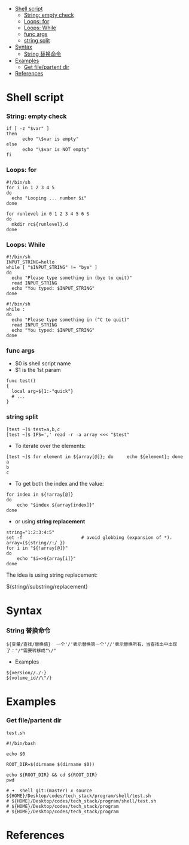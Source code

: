 <!-- MarkdownTOC -->

- [Shell script](#shell-script)
  - [String: empty check](#string-empty-check)
  - [Loops: for](#loops-for)
  - [Loops: While](#loops-while)
  - [func args](#func-args)
  - [string split](#string-split)
- [Syntax](#syntax)
  - [String 替换命令](#string-%E6%9B%BF%E6%8D%A2%E5%91%BD%E4%BB%A4)
- [Examples](#examples)
  - [Get file/partent dir](#get-filepartent-dir)
- [References](#references)

<!-- /MarkdownTOC -->
# Shell script

### String: empty check

```shell
if [ -z "$var" ]
then
      echo "\$var is empty"
else
      echo "\$var is NOT empty"
fi
```

### Loops: for

```shell
#!/bin/sh
for i in 1 2 3 4 5
do
  echo "Looping ... number $i"
done
```

```shell
for runlevel in 0 1 2 3 4 5 6 S
do
  mkdir rc${runlevel}.d
done
```

### Loops: While

```shell
#!/bin/sh
INPUT_STRING=hello
while [ "$INPUT_STRING" != "bye" ]
do
  echo "Please type something in (bye to quit)"
  read INPUT_STRING
  echo "You typed: $INPUT_STRING"
done
```

```shell
#!/bin/sh
while :
do
  echo "Please type something in (^C to quit)"
  read INPUT_STRING
  echo "You typed: $INPUT_STRING"
done
```

### func args

* $0 is shell script name
* $1 is the 1st param

```shell
func test()
{
  local arg=${1:-"quick"}
  # ...
}
```

### string split

```shell
[test ~]$ test=a,b,c
[test ~]$ IFS=',' read -r -a array <<< "$test"
```

* To iterate over the elements:

```shell
[test ~]$ for element in ${array[@]}; do     echo ${element}; done
a
b
c
```

* To get both the index and the value:

```shell
for index in ${!array[@]}
do
    echo "$index ${array[index]}"
done
```

* or using __string replacement__

```shell
string="1:2:3:4:5"
set -f                      # avoid globbing (expansion of *).
array=(${string//:/ })
for i in "${!array[@]}"
do
    echo "$i=>${array[i]}"
done
```

The idea is using string replacement:

${string//substring/replacement}

# Syntax

### String 替换命令

```
${变量/查找/替换值}  一个'/'表示替换第一个'//'表示替换所有，当查找出中出现了："/"需要转移成"\/"
```

* Examples
```
${version//./-}
${volume_id//\"/}
```

# Examples

### Get file/partent dir

`test.sh`

```
#!/bin/bash

echo $0

ROOT_DIR=$(dirname $(dirname $0))

echo ${ROOT_DIR} && cd ${ROOT_DIR}
pwd

# ➜  shell git:(master) ✗ source ${HOME}/Desktop/codes/tech_stack/program/shell/test.sh
# ${HOME}/Desktop/codes/tech_stack/program/shell/test.sh
# ${HOME}/Desktop/codes/tech_stack/program
# ${HOME}/Desktop/codes/tech_stack/program
```

# References

[]()<br/>

[]()<br/>

[]()<br/>

[]()<br/>

[]()<br/>

